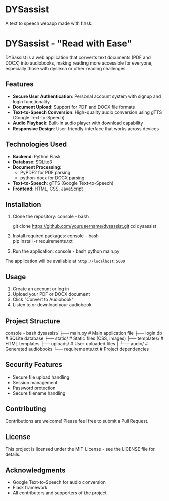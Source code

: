 # DYSassist
A text to speech webapp made with flask. 

# DYSassist - "Read with Ease"

DYSassist is a web application that converts text documents (PDF and DOCX) into audiobooks, making reading more accessible for everyone, especially those with dyslexia or other reading challenges.

## Features

- **Secure User Authentication**: Personal account system with signup and login functionality
- **Document Upload**: Support for PDF and DOCX file formats
- **Text-to-Speech Conversion**: High-quality audio conversion using gTTS (Google Text-to-Speech)
- **Audio Playback**: Built-in audio player with download capability
- **Responsive Design**: User-friendly interface that works across devices

## Technologies Used

- **Backend**: Python Flask
- **Database**: SQLite3
- **Document Processing**: 
  - PyPDF2 for PDF parsing
  - python-docx for DOCX parsing
- **Text-to-Speech**: gTTS (Google Text-to-Speech)
- **Frontend**: HTML, CSS, JavaScript

## Installation

1. Clone the repository:
console - bash  

    git clone https://github.com/yourusername/dysassist.git
    cd dysassist

2. Install required packages:
console - bash  
    pip install -r requirements.txt

3. Run the application:
console - bash
    python main.py


The application will be available at `http://localhost:5000`

## Usage

1. Create an account or log in
2. Upload your PDF or DOCX document
3. Click "Convert to Audiobook"
4. Listen to or download your audiobook

## Project Structure
console - bash
    dysassist/
    ├── main.py # Main application file
    ├── login.db # SQLite database
    ├── static/ # Static files (CSS, images)
    ├── templates/ # HTML templates
    ├── uploads/ # User uploaded files
    │ └── audio/ # Generated audiobooks
    └── requirements.txt # Project dependencies


## Security Features

- Secure file upload handling
- Session management
- Password protection
- Secure filename handling

## Contributing

Contributions are welcome! Please feel free to submit a Pull Request.

## License

This project is licensed under the MIT License - see the LICENSE file for details.

## Acknowledgments

- Google Text-to-Speech for audio conversion
- Flask framework
- All contributors and supporters of the project
    

